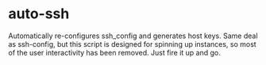 # auto-ssh
Automatically re-configures ssh_config and generates host keys. Same deal as ssh-config, but this script is designed for spinning up instances, so most of the user interactivity has been removed. Just fire it up and go.

